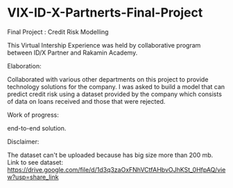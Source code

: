 # VIX-ID-X-Partnerts-Final-Project

Final Project : Credit Risk Modelling

This Virtual Intership Experience was held by collaborative program between ID/X Partner and Rakamin Academy.

Elaboration:

Collaborated with various other departments on this project to provide technology solutions for the company. I was asked to build a model that can predict credit risk using a dataset provided by the company which consists of data on loans received and those that were rejected. 

Work of progress: 

end-to-end solution.

Disclaimer: 

The dataset can't be uploaded because has big size more than 200 mb.
Link to see dataset: https://drive.google.com/file/d/1d3q3zaOxFNhVCtfAHbvOJhKSt_0HfpAQ/view?usp=share_link 
